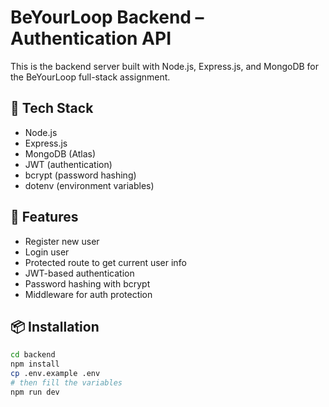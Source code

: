 # BeYourLoop Backend – Authentication API

This is the backend server built with Node.js, Express.js, and MongoDB for the BeYourLoop full-stack assignment.

## 🔧 Tech Stack
- Node.js
- Express.js
- MongoDB (Atlas)
- JWT (authentication)
- bcrypt (password hashing)
- dotenv (environment variables)

## 🧩 Features
- Register new user
- Login user
- Protected route to get current user info
- JWT-based authentication
- Password hashing with bcrypt
- Middleware for auth protection

## 📦 Installation

```bash
cd backend
npm install
cp .env.example .env
# then fill the variables
npm run dev
